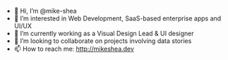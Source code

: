 - 👋 Hi, I’m @mike-shea
- 👀 I’m interested in Web Development, SaaS-based enterprise apps and UI/UX
- 🌱 I’m currently working as a Visual Design Lead & UI designer
- 💞️ I’m looking to collaborate on projects involving data stories 
- 📫 How to reach me: http://mikeshea.dev
